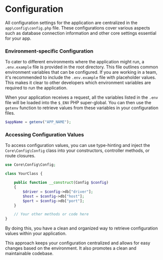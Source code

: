 # Configuration

All configuration settings for the application are centralized in the `app\config\config.php` file. These configurations cover various aspects such as database connection information and other core settings essential for your app.

### Environment-specific Configuration

To cater to different environments where the application might run, a `.env.example` file is provided in the root directory. This file outlines common environment variables that can be configured. If you are working in a team, it's recommended to include the `.env.example` file with placeholder values. This makes it clear to other developers which environment variables are required to run the application.

When your application receives a request, all the variables listed in the `.env` file will be loaded into the `$_ENV` PHP super-global. You can then use the `getenv` function to retrieve values from these variables in your configuration files.

```php
$appName = getenv("APP_NAME");
```

### Accessing Configuration Values

To access configuration values, you can use type-hinting and inject the `Core\Config\Config` class into your constructors, controller methods, or route closures.

```php
use Core\Config\Config;

class YourClass {

    public function __construct(Config $config)
    {
        $driver = $config->db["driver"];
        $host = $config->db["host"];
        $port = $config->db["port"];
    }

    // Your other methods or code here
}
```

By doing this, you have a clean and organized way to retrieve configuration values within your application.

This approach keeps your configuration centralized and allows for easy changes based on the environment. It also promotes a clean and maintainable codebase.
